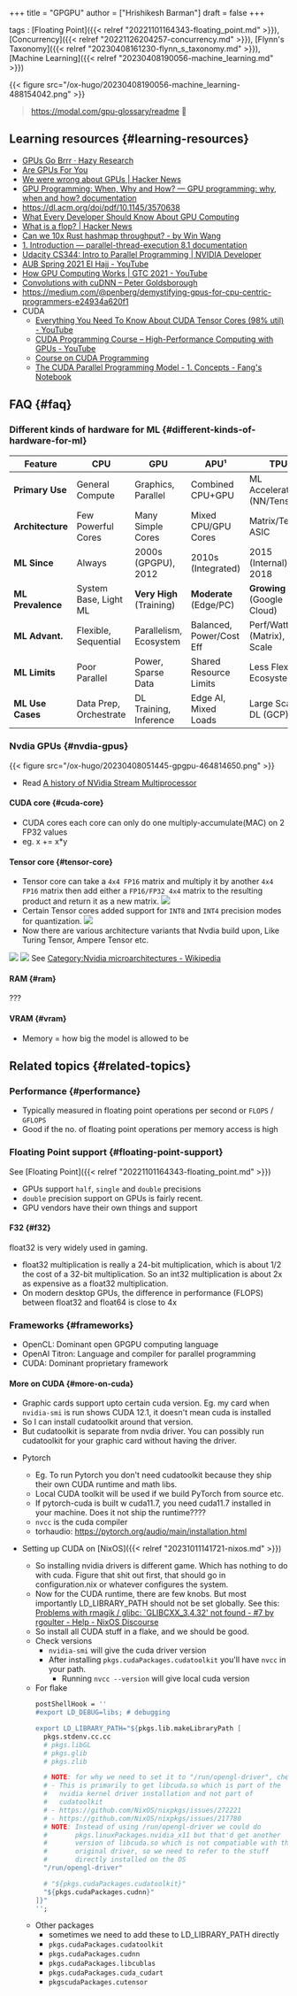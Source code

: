 +++
title = "GPGPU"
author = ["Hrishikesh Barman"]
draft = false
+++

tags
: [Floating Point]({{< relref "20221101164343-floating_point.md" >}}), [Concurrency]({{< relref "20221126204257-concurrency.md" >}}), [Flynn's Taxonomy]({{< relref "20230408161230-flynn_s_taxonomy.md" >}}), [Machine Learning]({{< relref "20230408190056-machine_learning.md" >}})

{{< figure src="/ox-hugo/20230408190056-machine_learning-488154042.png" >}}

> <https://modal.com/gpu-glossary/readme> 🌟


## Learning resources {#learning-resources}

-   [GPUs Go Brrr · Hazy Research](https://hazyresearch.stanford.edu/blog/2024-05-12-tk)
-   [Are GPUs For You](http://lava.cs.virginia.edu/gpu_summary.html)
-   [We were wrong about GPUs | Hacker News](https://news.ycombinator.com/item?id=43053844)
-   [GPU Programming: When, Why and How? — GPU programming: why, when and how? documentation](https://enccs.github.io/gpu-programming/)
-   <https://dl.acm.org/doi/pdf/10.1145/3570638>
-   [What Every Developer Should Know About GPU Computing](https://codeconfessions.substack.com/p/gpu-computing)
-   [What is a flop? | Hacker News](https://news.ycombinator.com/item?id=37389361)
-   [Can we 10x Rust hashmap throughput? - by Win Wang](https://wiwa.substack.com/p/can-we-10x-rust-hashmap-throughput)
-   [1. Introduction — parallel-thread-execution 8.1 documentation](https://docs.nvidia.com/cuda/parallel-thread-execution/index.html)
-   [Udacity CS344: Intro to Parallel Programming | NVIDIA Developer](https://developer.nvidia.com/udacity-cs344-intro-parallel-programming)
-   [AUB Spring 2021 El Hajj - YouTube](https://www.youtube.com/playlist?list=PLRRuQYjFhpmubuwx-w8X964ofVkW1T8O4)
-   [How GPU Computing Works | GTC 2021 - YouTube](https://www.youtube.com/watch?v=3l10o0DYJXg)
-   [Convolutions with cuDNN – Peter Goldsborough](http://www.goldsborough.me/cuda/ml/cudnn/c++/2017/10/01/14-37-23-convolutions_with_cudnn/)
-   <https://medium.com/@penberg/demystifying-gpus-for-cpu-centric-programmers-e24934a620f1>
-   CUDA
    -   [Everything You Need To Know About CUDA Tensor Cores (98% util) - YouTube](https://www.youtube.com/watch?v=kk5sSohQ-Qc)
    -   [CUDA Programming Course – High-Performance Computing with GPUs - YouTube](https://www.youtube.com/watch?v=86FAWCzIe_4)
    -   [Course on CUDA Programming](https://people.maths.ox.ac.uk/gilesm/cuda/)
    -   [The CUDA Parallel Programming Model - 1. Concepts - Fang's Notebook](https://nichijou.co/cuda1/)


## FAQ {#faq}


### Different kinds of hardware for ML {#different-kinds-of-hardware-for-ml}

| Feature           | CPU                    | GPU                      | APU¹                     | TPU                        | FPGA                      | ASIC²                     |
|-------------------|------------------------|--------------------------|--------------------------|----------------------------|---------------------------|---------------------------|
| **Primary Use**   | General Compute        | Graphics, Parallel       | Combined CPU+GPU         | ML Accelerate (NN/Tensor)  | Reconfigurable Logic      | Single Task Optimized     |
| **Architecture**  | Few Powerful Cores     | Many Simple Cores        | Mixed CPU/GPU Cores      | Matrix/Tensor ASIC         | Customizable Logic Grid   | Custom Fixed Hardware     |
| **ML Since**      | Always                 | 2000s (GPGPU), 2012      | 2010s (Integrated)       | 2015 (Internal), 2018      | Mid-2010s (Accel.)        | Mid/Late 2010s (ML)       |
| **ML Prevalence** | System Base, Light ML  | **Very High** (Training) | **Moderate** (Edge/PC)   | **Growing** (Google Cloud) | **Niche** (Low Latency)   | **Growing Fast** (Infer.) |
| **ML Advant.**    | Flexible, Sequential   | Parallelism, Ecosystem   | Balanced, Power/Cost Eff | Perf/Watt (Matrix), Scale  | Customizable, Low Latency | Max Perf/Watt (Task)      |
| **ML Limits**     | Poor Parallel          | Power, Sparse Data       | Shared Resource Limits   | Less Flexible, Ecosystem   | Complex Dev, HW Skill     | Inflexible, High NRE      |
| **ML Use Cases**  | Data Prep, Orchestrate | DL Training, Inference   | Edge AI, Mixed Loads     | Large Scale DL (GCP)       | Real-time Inference       | High-Vol Inference        |


### Nvdia GPUs {#nvdia-gpus}

{{< figure src="/ox-hugo/20230408051445-gpgpu-464814650.png" >}}

-   Read [A history of NVidia Stream Multiprocessor](https://fabiensanglard.net/cuda/index.html)


#### CUDA core {#cuda-core}

-   CUDA cores each core can only do one multiply-accumulate(MAC) on 2 FP32 values
-   eg. x += x\*y


#### Tensor core {#tensor-core}

-   Tensor core can take a `4x4 FP16` matrix and multiply it by another `4x4 FP16` matrix then add either a `FP16/FP32 4x4` matrix to the resulting product and return it as a new matrix.
    ![](/ox-hugo/20230408051445-gpgpu-757935764.png)
-   Certain Tensor cores added support for `INT8` and `INT4` precision modes for quantization.
    ![](/ox-hugo/20230408051445-gpgpu-1482695540.png)
-   Now there are various architecture variants that Nvdia build upon, Like Turing Tensor, Ampere Tensor etc.

![](/ox-hugo/20230408051445-gpgpu-468904839.png)
![](/ox-hugo/20230408051445-gpgpu-806194578.png)
See [Category:Nvidia microarchitectures - Wikipedia](https://en.wikipedia.org/wiki/Category:Nvidia_microarchitectures)


#### RAM {#ram}

???


#### VRAM {#vram}

-   Memory = how big the model is allowed to be


## Related topics {#related-topics}


### Performance {#performance}

-   Typically measured in floating point operations per second or `FLOPS` / `GFLOPS`
-   Good if the no. of floating point operations per memory access is high


### Floating Point support {#floating-point-support}

See [Floating Point]({{< relref "20221101164343-floating_point.md" >}})

-   GPUs support `half`, `single` and `double` precisions
-   `double` precision support on GPUs is fairly recent.
-   GPU vendors have their own things and support


#### F32 {#f32}

float32 is very widely used in gaming.

-   float32 multiplication is really a 24-bit multiplication, which is about 1/2 the cost of a 32-bit multiplication. So an int32 multiplication is about 2x as expensive as a float32 multiplication.
-   On modern desktop GPUs, the difference in performance (FLOPS) between float32 and float64 is close to 4x


### Frameworks {#frameworks}

-   OpenCL: Dominant open GPGPU computing language
-   OpenAI Titron: Language and compiler for parallel programming
-   CUDA: Dominant proprietary framework


#### More on CUDA {#more-on-cuda}

-   Graphic cards support upto certain cuda version. Eg. my card when `nvidia-smi` is run shows CUDA 12.1, it doesn't mean cuda is installed
-   So I can install cudatoolkit around that version.
-   But cudatoolkit is separate from nvdia driver. You can possibly run cudatoolkit for your graphic card without having the driver.

<!--list-separator-->

-  Pytorch

    -   Eg. To run Pytorch you don't need cudatoolkit because they ship their own CUDA runtime and math libs.
    -   Local CUDA toolkit will be used if we build PyTorch from source etc.
    -   If pytorch-cuda is built w cuda11.7, you need cuda11.7 installed in your machine. Does it not ship the runtime????
    -   `nvcc` is the cuda compiler
    -   torhaudio: <https://pytorch.org/audio/main/installation.html>

<!--list-separator-->

-  Setting up CUDA on [NixOS]({{< relref "20231011141721-nixos.md" >}})

    -   So installing nvidia drivers is different game. Which has nothing to do with cuda. Figure that shit out first, that should go in configuration.nix or whatever configures the system.
    -   Now for the CUDA runtime, there are few knobs. But most importantly LD_LIBRARY_PATH should not be set globally. See this: [Problems with rmagik / glibc: \`GLIBCXX_3.4.32' not found - #7 by rgoulter - Help - NixOS Discourse](https://discourse.nixos.org/t/problems-with-rmagik-glibc-glibcxx-3-4-32-not-found/41738/7)
    -   So install all CUDA stuff in a flake, and we should be good.
    -   Check versions
        -   `nvidia-smi` will give the cuda driver version
        -   After installing `pkgs.cudaPackages.cudatoolkit` you'll have `nvcc` in your path.
            -   Running `nvcc --version` will give local cuda version
    -   For flake
        ```nix
        postShellHook = ''
        #export LD_DEBUG=libs; # debugging

        export LD_LIBRARY_PATH="${pkgs.lib.makeLibraryPath [
          pkgs.stdenv.cc.cc
          # pkgs.libGL
          # pkgs.glib
          # pkgs.zlib

          # NOTE: for why we need to set it to "/run/opengl-driver", check following:
          # - This is primarily to get libcuda.so which is part of the
          #   nvidia kernel driver installation and not part of
          #   cudatoolkit
          # - https://github.com/NixOS/nixpkgs/issues/272221
          # - https://github.com/NixOS/nixpkgs/issues/217780
          # NOTE: Instead of using /run/opengl-driver we could do
          #       pkgs.linuxPackages.nvidia_x11 but that'd get another
          #       version of libcuda.so which is not compatiable with the
          #       original driver, so we need to refer to the stuff
          #       directly installed on the OS
          "/run/opengl-driver"

          # "${pkgs.cudaPackages.cudatoolkit}"
          "${pkgs.cudaPackages.cudnn}"
        ]}"
        '';
        ```
    -   Other packages
        -   sometimes we need to add these to LD_LIBRARY_PATH directly
        -   `pkgs.cudaPackages.cudatoolkit`
        -   `pkgs.cudaPackages.cudnn`
        -   `pkgs.cudaPackages.libcublas`
        -   `pkgs.cudaPackages.cuda_cudart`
        -   `pkgscudaPackages.cutensor`

